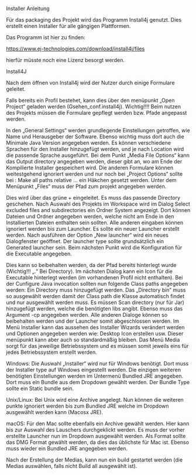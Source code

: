Installer Anleitung

Für das packaging des Projekt wird das Programm Install4j genutzt. 
Dies erstellt einen Installer für alle gängigen Plattformen.

Das Programm ist hier zu finden:

https://www.ej-technologies.com/download/install4j/files

hierfür müsste noch eine Lizenz besorgt werden.

Install4J

Nach dem öffnen von Install4j wird der Nutzer durch einige Formulare geleitet.

Falls bereits ein Profil bestehet, kann dies über den menüpunkt „Open Project“ geladen werden (Gsehen_conf.install4j). Wichtig!!!! Beim nutzen des Projekts müssen die Formulare gepflegt werden bzw. Pfade angepasst werden.

In den „General Settings“ werden grundlegende Einstellungen getroffen, wie Name und Herausgeber der Software. Ebenso wichtig muss dort auch die Minimale Java Version angegeben werden. Es können verschiedene Sprachen für den Installer hinzugefügt werden, und je nach Location wird die passende Sprache ausgeführt. Bei dem Punkt „Media File Options“ kann das Output directory angegeben werden, dieser gibt an, wo am Ende der Kompilierte Installer gespeichert wird. Die anderen Formulare können weitestgehend ignoriert werden und nur noch bei „Project Options“ sollte bei : Make all paths relative … ein Häkchen gesetzt werden.
Unter dem Menüpunkt „Files“ muss der Pfad zum projekt angegeben werden.
 
Dies wird über das grüne + eingeleitet. Es muss das passende Directory geschehen. Nach Auswahl des Projekts im Workspace wird im Dialog Select excluded files and subdirectories ein Ordner System angezeigt. Dort können Dateien und Ordner angegeben werden, welche nicht am Ende in den Installierten Dateien enthalten sein sollten. Alle anderen eingaben können ignoriert werden bis zum Launcher. 
Es sollte ein neuer Launcher erstellt werden. Nach ausführen der Option „New launcher“ wird ein neues Dialogfenster geöffnet. Der launcher type sollte grundsätzlich ein Generated launcher sein. Beim nächsten Punkt wird die Konfiguration für die Executable angegeben.

 
Dies kann so beibehalten werden, da der Pfad bereits hinterlegt wurde (Wichtig!!! „.“ Bei Directory).
Im nächsten Dialog kann ein Icon für die Executable hinterlegt werden (im vorhandenen Profil nicht enthalten). Bei der Cunfigure Java invocation sollten nun folgende Class paths angegeben werden: 
Ein Directory muss hinzugefügt werden. Das „Directory bin“ muss so ausgewählt werden damit der Class path die Klasse automatisch findet und nur ausgewählt werden muss. Es müssen Scan directory (nur für Jar) hinzugefügt werden, welche die benötigten libs angibt. Ebenso muss das Argument -cp angegeben werden. Alle anderen Dialoge können so beibehalten werden und der Launcher somit abgeschlossen werden.
Im Menü Installer kann das aussehen des Installer Wizards verändert werden und Optionen angegeben werden wie: Desktop Icon erstellen usw. Dieser menüpunkt kann aber auch so standardmäßig bleiben.
Das Menü Media sorgt für das jeweilige Betriebssystem und es müssen somit jeweils eins für jedes Betriebssystem erstellt werden. 

Windows:
Die Auswahl „Installer“ wird nur für Windows benötigt. Dort muss der Installer type auf Windows eingestellt werden.
Die einzigen weiteren benötigten Einstellungen werden im Untermenü Bundled JRE angegeben.
Dort muss ein Bundle aus dem Dropdown gewählt werden. Der Bundle Type sollte ein Static bundle sein.
 
Unix/Linux:
Bei Unix wird eine Archive angelegt.
Nun können die weiteren punkte ignoriert werden bis zum Bundled JRE welche im Dropdown ausgewählt werden kann (Macosx JRE).

macOS:
Für den Mac sollte ebenfalls ein Archive gewählt werden.
Hier kann bis zur Auswahl des Lauschers durchgeklickt werden. Es muss der vorher erstellte Launcher nun im Dropdown ausgewählt werden.
Als Format sollte das DMG Format gewählt werden, da dies das üblichste für Mac ist. Ebenso muss wieder ein Bundled JRE angegeben werden.

Nach der Erstellung der Medias, kann nun ein build gestartet werden (die Medias auswählen, falls nicht Build all ausgewählt ist).

